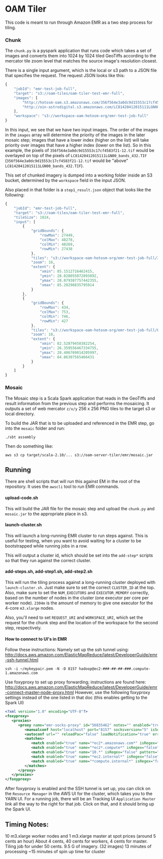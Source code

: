 # OAM Tiler

This code is meant to run through Amazon EMR as a two step process for tiling.

### Chunk

The `chunk.py` is a pyspark application that runs code which takes a set of images and converts them into 1024 by 1024 tiled GeoTiffs
according to the mercator tile zoom level that matches the source image's resolution closest.

There is a single input argument, which is the local or s3 path to a JSON file that specifies the request. The request JSON looks like this:

```javascript
{
    "jobId": "emr-test-job-full",
    "target": "s3://oam-tiles/oam-tiler-test-emr-full",
    "images": [
        "http://hotosm-oam.s3.amazonaws.com/356f564e3a0dc9d15553c17cf4583f21-12.tif",
        "http://oin-astrodigital.s3.amazonaws.com/LC81420412015111LGN00_bands_432.TIF"
    ],
    "workspace": "s3://workspace-oam-hotosm-org/emr-test-job-full"
}
```

In this input, we see that we have two input images. The order of the images in the `images` array will determine the priority of the images
in the later mosaic step; images that have a lower index (higher on the list) will take priority over images that have a higher index (lower on the list). So in this
example, the pixels of `356f564e3a0dc9d15553c17cf4583f21-12.tif` would be overlayed on top of the pixels of `LC81420412015111LGN00_bands_432.TIF` (`356f564e3a0dc9d15553c17cf4583f21-12.tif` would be "above" `LC81420412015111LGN00_bands_432.TIF`).

This set of chunked imagery is dumped into a working folder inside an S3 bucket, determined by the `workspace` field in the input JSON.

Also placed in that folder is a `step1_result.json` object that looks like the following:

```javascript
{
    "jobId": "emr-test-job-full",
    "target": "s3://oam-tiles/oam-tiler-test-emr-full",
    "tileSize": 1024,
    "input": [
        {
            "gridBounds": {
                "rowMax": 27449,
                "colMax": 48278,
                "colMin": 48269,
                "rowMin": 27438
            },
            "tiles": "s3://workspace-oam-hotosm-org/emr-test-job-full/356f564e3a0dc9d15553c17cf4583f21-12",
            "zoom": 16,
            "extent": {
                "xmin": 85.1512716462415,
                "ymin": 28.028055072893892,
                "ymax": 28.079387757442355,
                "xmax": 85.20296835795914
            }
        },
        {
            "gridBounds": {
                "rowMax": 434,
                "colMax": 753,
                "colMin": 746,
                "rowMin": 427
            },
            "tiles": "s3://workspace-oam-hotosm-org/emr-test-job-full/LC81420412015111LGN00_bands_432.TIF",
            "zoom": 10,
            "extent": {
                "xmin": 82.52879450382254,
                "ymin": 26.359556467334755,
                "ymax": 28.486769014205997,
                "xmax": 84.86307565466431
            }
        }
    ]
}
```

### Mosaic

The Mosaic step is a Scala Spark application that reads in the GeoTiffs and result information from the previous step and performs the mosaicing.
It outputs a set of web mercator `z/x/y` 256 x 256 PNG tiles to the target s3 or local directory.

To build the JAR that is to be uploaded and referenced in the EMR step, go into the `mosaic` folder and run:

```
./sbt assembly
```

Then do something like:
```
aws s3 cp target/scala-2.10/... s3://oam-server-tiler/emr/mosaic.jar
```

## Running

There are shell scripts that will run this against EM in the root of the repository. It uses the `awscli` tool to run EMR commands.

#### upload-code.sh

This will build the JAR file for the mosaic step and upload the `chunk.py` and `mosaic.jar` to the appropriate place in s3.

#### launch-cluster.sh

This will launch a long-running EMR cluster to run steps against. This is useful for testing, when you want to avoid waiting for
a cluster to be bootstrapped while running jobs in a row.

This will output a cluster id, which should be set into the `add-step*` scripts so that they run against the correct cluster.

#### add-steps.sh, add-step1.sh, add-step2.sh

This will run the tiling process against a long-running cluster deployed with `launch-cluster.sh`. Just make sure to set the correct
`CLUSTER_ID` at the top. Also, make sure to set the `NUM_EXECUTORS` and `EXECUTOR_MEMORY` correctly, based on the number of nodes in
the cluster (one executor per core per worker node). `2304m` is the amount of memory to give one executor for the 4-core `m3.xlarge` nodes.

Also, you'll need to set `REQUEST_URI` and `WORKSPACE_URI`, which set the request for the chunk step and the location of the workspace for
the second step, respectively.

#### How to connect to UI's in EMR

Follow these instructions: Namely set up the ssh tunnel using: http://docs.aws.amazon.com/ElasticMapReduce/latest/DeveloperGuide/emr-ssh-tunnel.html

```
ssh -i ~/mykeypair.pem -N -D 8157 hadoop@ec2-###-##-##-###.compute-1.amazonaws.com
```

Use foxyproxy to set up proxy forwarding; instructions are found here: http://docs.aws.amazon.com/ElasticMapReduce/latest/DeveloperGuide/emr-connect-master-node-proxy.html
However, use the following foxyproxy settings instead of the one listed in that doc (this enables getting to the Spark UI)

```xml
<?xml version="1.0" encoding="UTF-8"?>
<foxyproxy>
   <proxies>
      <proxy name="emr-socks-proxy" id="56835462" notes="" enabled="true" color="#0055E5" mode="manual" autoconfMode="pac" lastresort="false">
         <manualconf host="localhost" port="8157" socksversion="5" isSocks="true" />
         <autoconf url="" reloadPac="false" loadNotification="true" errorNotification="true" autoReload="false" reloadFreqMins="60" disableOnBadPAC="true" />
         <matches>
            <match enabled="true" name="*ec2*.amazonaws.com*" isRegex="false" pattern="*ec2*.amazonaws.com*" reload="true" autoReload="false" isBlackList="false" isMultiLine="false" fromSubscription="false" caseSensitive="false" />
            <match enabled="true" name="*ec2*.compute*" isRegex="false" pattern="*ec2*.compute*" reload="true" autoReload="false" isBlackList="false" isMultiLine="false" fromSubscription="false" caseSensitive="false" />
            <match enabled="true" name="10.*" isRegex="false" pattern="http://10.*" reload="true" autoReload="false" isBlackList="false" isMultiLine="false" fromSubscription="false" caseSensitive="false" />
            <match enabled="true" name="*ec2.internal*" isRegex="false" pattern="*ec2.internal*" reload="true" autoReload="false" isBlackList="false" isMultiLine="false" fromSubscription="false" caseSensitive="false" />
            <match enabled="true" name="*compute.internal*" isRegex="false" pattern="*compute.internal*" reload="true" autoReload="false" isBlackList="false" isMultiLine="false" fromSubscription="false" caseSensitive="false" />
         </matches>
      </proxy>
   </proxies>
</foxyproxy>
```

After foxyproxy is enabled and the SSH tunnel is set up, you can click on the `Resource Manager` in the AWS UI for the cluster, which takes you to the YARN UI. For a running job, there will be an Tracking UI `Application Master` link all the way to the right for that job. Click on that, and it should bring up the Spark UI.

## Timing Notes:

10 m3.xlarge worker nodes and 1 m3.xlarge master at spot prices (around 5 cents an hour)
About 4 cents, 40 cents for workers, 4 cents for master.
Tiling job for under 50 cents.
9.5 G of imagery. (32 images)
13 minutes of processing
~15 minutes of spin up time for cluster
